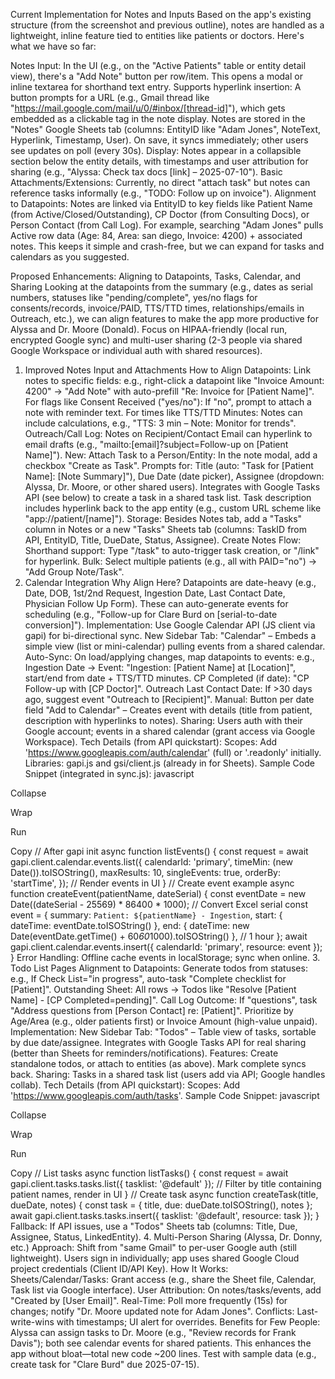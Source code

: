 Current Implementation for Notes and Inputs
Based on the app's existing structure (from the screenshot and previous outline), notes are handled as a lightweight, inline feature tied to entities like patients or doctors. Here's what we have so far:

Notes Input:
In the UI (e.g., on the "Active Patients" table or entity detail view), there's a "Add Note" button per row/item. This opens a modal or inline textarea for shorthand text entry.
Supports hyperlink insertion: A button prompts for a URL (e.g., Gmail thread like "https://mail.google.com/mail/u/0/#inbox/[thread-id]"), which gets embedded as a clickable tag in the note display.
Notes are stored in the "Notes" Google Sheets tab (columns: EntityID like "Adam Jones", NoteText, Hyperlink, Timestamp, User). On save, it syncs immediately; other users see updates on poll (every 30s).
Display: Notes appear in a collapsible section below the entity details, with timestamps and user attribution for sharing (e.g., "Alyssa: Check tax docs [link] – 2025-07-10").
Basic Attachments/Extensions:
Currently, no direct "attach task" but notes can reference tasks informally (e.g., "TODO: Follow up on invoice").
Alignment to Datapoints: Notes are linked via EntityID to key fields like Patient Name (from Active/Closed/Outstanding), CP Doctor (from Consulting Docs), or Person Contact (from Call Log). For example, searching "Adam Jones" pulls Active row data (Age: 84, Area: san diego, Invoice: 4200) + associated notes.
This keeps it simple and crash-free, but we can expand for tasks and calendars as you suggested.

Proposed Enhancements: Aligning to Datapoints, Tasks, Calendar, and Sharing
Looking at the datapoints from the summary (e.g., dates as serial numbers, statuses like "pending/complete", yes/no flags for consents/records, invoice/PAID, TTS/TTD times, relationships/emails in Outreach, etc.), we can align features to make the app more productive for Alyssa and Dr. Moore (Donald). Focus on HIPAA-friendly (local run, encrypted Google sync) and multi-user sharing (2-3 people via shared Google Workspace or individual auth with shared resources).

1. Improved Notes Input and Attachments
How to Align Datapoints:
Link notes to specific fields: e.g., right-click a datapoint like "Invoice Amount: 4200" → "Add Note" with auto-prefill "Re: Invoice for [Patient Name]".
For flags like Consent Received ("yes/no"): If "no", prompt to attach a note with reminder text.
For times like TTS/TTD Minutes: Notes can include calculations, e.g., "TTS: 3 min – Note: Monitor for trends".
Outreach/Call Log: Notes on Recipient/Contact Email can hyperlink to email drafts (e.g., "mailto:[email]?subject=Follow-up on [Patient Name]").
New: Attach Task to a Person/Entity:
In the note modal, add a checkbox "Create as Task". Prompts for: Title (auto: "Task for [Patient Name]: [Note Summary]"), Due Date (date picker), Assignee (dropdown: Alyssa, Dr. Moore, or other shared users).
Integrates with Google Tasks API (see below) to create a task in a shared task list. Task description includes hyperlink back to the app entity (e.g., custom URL scheme like "app://patient/[name]").
Storage: Besides Notes tab, add a "Tasks" column in Notes or a new "Tasks" Sheets tab (columns: TaskID from API, EntityID, Title, DueDate, Status, Assignee).
Create Notes Flow:
Shorthand support: Type "/task" to auto-trigger task creation, or "/link" for hyperlink.
Bulk: Select multiple patients (e.g., all with PAID="no") → "Add Group Note/Task".
2. Calendar Integration
Why Align Here? Datapoints are date-heavy (e.g., Date, DOB, 1st/2nd Request, Ingestion Date, Last Contact Date, Physician Follow Up Form). These can auto-generate events for scheduling (e.g., "Follow-up for Clare Burd on [serial-to-date conversion]").
Implementation:
Use Google Calendar API (JS client via gapi) for bi-directional sync.
New Sidebar Tab: "Calendar" – Embeds a simple view (list or mini-calendar) pulling events from a shared calendar.
Auto-Sync: On load/applying changes, map datapoints to events:
e.g., Ingestion Date → Event: "Ingestion: [Patient Name] at [Location]", start/end from date + TTS/TTD minutes.
CP Completed (if date): "CP Follow-up with [CP Doctor]".
Outreach Last Contact Date: If >30 days ago, suggest event "Outreach to [Recipient]".
Manual: Button per date field "Add to Calendar" – Creates event with details (title from patient, description with hyperlinks to notes).
Sharing: Users auth with their Google account; events in a shared calendar (grant access via Google Workspace).
Tech Details (from API quickstart):
Scopes: Add 'https://www.googleapis.com/auth/calendar' (full) or '.readonly' initially.
Libraries: gapi.js and gsi/client.js (already in for Sheets).
Sample Code Snippet (integrated in sync.js):
javascript

Collapse

Wrap

Run

Copy
// After gapi init
async function listEvents() {
  const request = await gapi.client.calendar.events.list({
    calendarId: 'primary',
    timeMin: (new Date()).toISOString(),
    maxResults: 10,
    singleEvents: true,
    orderBy: 'startTime',
  });
  // Render events in UI
}
// Create event example
async function createEvent(patientName, dateSerial) {
  const eventDate = new Date((dateSerial - 25569) * 86400 * 1000); // Convert Excel serial
  const event = {
    summary: `Patient: ${patientName} - Ingestion`,
    start: { dateTime: eventDate.toISOString() },
    end: { dateTime: new Date(eventDate.getTime() + 60*60*1000).toISOString() }, // 1 hour
  };
  await gapi.client.calendar.events.insert({ calendarId: 'primary', resource: event });
}
Error Handling: Offline cache events in localStorage; sync when online.
3. Todo List Pages
Alignment to Datapoints:
Generate todos from statuses: e.g., If Check List="in progress", auto-task "Complete checklist for [Patient]".
Outstanding Sheet: All rows → Todos like "Resolve [Patient Name] - [CP Completed=pending]".
Call Log Outcome: If "questions", task "Address questions from [Person Contact] re: [Patient]".
Prioritize by Age/Area (e.g., older patients first) or Invoice Amount (high-value unpaid).
Implementation:
New Sidebar Tab: "Todos" – Table view of tasks, sortable by due date/assignee.
Integrates with Google Tasks API for real sharing (better than Sheets for reminders/notifications).
Features: Create standalone todos, or attach to entities (as above). Mark complete syncs back.
Sharing: Tasks in a shared task list (users add via API; Google handles collab).
Tech Details (from API quickstart):
Scopes: Add 'https://www.googleapis.com/auth/tasks'.
Sample Code Snippet:
javascript

Collapse

Wrap

Run

Copy
// List tasks
async function listTasks() {
  const request = await gapi.client.tasks.tasks.list({ tasklist: '@default' });
  // Filter by title containing patient names, render in UI
}
// Create task
async function createTask(title, dueDate, notes) {
  const task = { title, due: dueDate.toISOString(), notes };
  await gapi.client.tasks.tasks.insert({ tasklist: '@default', resource: task });
}
Fallback: If API issues, use a "Todos" Sheets tab (columns: Title, Due, Assignee, Status, LinkedEntity).
4. Multi-Person Sharing (Alyssa, Dr. Donny, etc.)
Approach: Shift from "same Gmail" to per-user Google auth (still lightweight). Users sign in individually; app uses shared Google Cloud project credentials (Client ID/API Key).
How It Works:
Sheets/Calendar/Tasks: Grant access (e.g., share the Sheet file, Calendar, Task list via Google interface).
User Attribution: On notes/tasks/events, add "Created by [User Email]".
Real-Time: Poll more frequently (15s) for changes; notify "Dr. Moore updated note for Adam Jones".
Conflicts: Last-write-wins with timestamps; UI alert for overrides.
Benefits for Few People: Alyssa can assign tasks to Dr. Moore (e.g., "Review records for Frank Davis"); both see calendar events for shared patients.
This enhances the app without bloat—total new code ~200 lines. Test with sample data (e.g., create task for "Clare Burd" due 2025-07-15).